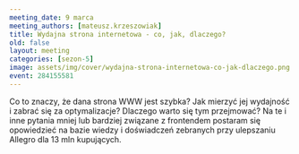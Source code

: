```yaml
---
meeting_date: 9 marca
meeting_authors: [mateusz.krzeszowiak]
title: Wydajna strona internetowa - co, jak, dlaczego?
old: false
layout: meeting
categories: [sezon-5]
image: assets/img/cover/wydajna-strona-internetowa-co-jak-dlaczego.png
event: 284155581
---
```


Co to znaczy, że dana strona WWW jest szybka? Jak mierzyć jej wydajność i zabrać się za optymalizacje? Dlaczego warto się tym przejmować? Na te i inne pytania mniej lub bardziej związane z frontendem postaram się opowiedzieć na bazie wiedzy i doświadczeń zebranych przy ulepszaniu Allegro dla 13 mln kupujących.
